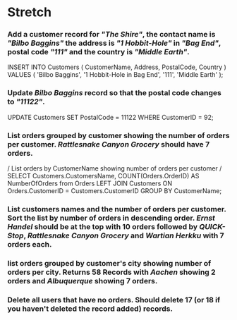 # Stretch

### Add a customer record for _"The Shire"_, the contact name is _"Bilbo Baggins"_ the address is _"1 Hobbit-Hole"_ in _"Bag End"_, postal code _"111"_ and the country is _"Middle Earth"_.

INSERT INTO Customers (
    CustomerName,
    Address,
    PostalCode,
    Country
) VALUES (
    'Bilbo Baggins',
    '1 Hobbit-Hole in Bag End',
    '111',
    'Middle Earth'
);


### Update _Bilbo Baggins_ record so that the postal code changes to _"11122"_.

UPDATE Customers
SET PostalCode = 11122
WHERE CustomerID = 92;


### List orders grouped by customer showing the number of orders per customer. _Rattlesnake Canyon Grocery_ should have 7 orders.


/ List orders by CustomerName showing number of orders per customer  /
SELECT Customers.CustomersName, 
COUNT(Orders.OrderID) AS
NumberOfOrders from Orders 
LEFT JOIN Customers ON Orders.CustomerID = Customers.CustomerID
GROUP BY CustomerName;


### List customers names and the number of orders per customer. Sort the list by number of orders in descending order. _Ernst Handel_ should be at the top with 10 orders followed by _QUICK-Stop_, _Rattlesnake Canyon Grocery_ and _Wartian Herkku_ with 7 orders each.




### list orders grouped by customer's city showing number of orders per city. Returns 58 Records with _Aachen_ showing 2 orders and _Albuquerque_ showing 7 orders.



### Delete all users that have no orders. Should delete 17 (or 18 if you haven't deleted the record added) records.
